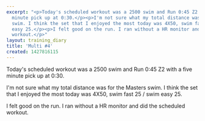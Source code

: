 ```yaml
---
excerpt: "<p>Today's scheduled workout was a 2500 swim and Run 0:45 Z2 with a five
  minute pick up at 0:30.</p><p>I'm not sure what my total distance was for the Masters
  swim. I think the set that I enjoyed the most today was 4X50, swim fast 25 / swim
  easy 25.</p><p>I felt good on the run. I ran without a HR monitor and did the scheduled
  workout.</p>"
layout: training_diary
title: 'Multi #4'
created: 1427816115
---
```

<p>Today's scheduled workout was a 2500 swim and Run 0:45 Z2 with a five minute pick up at 0:30.</p><p>I'm not sure what my total distance was for the Masters swim. I think the set that I enjoyed the most today was 4X50, swim fast 25 / swim easy 25.</p><p>I felt good on the run. I ran without a HR monitor and did the scheduled workout.</p>
